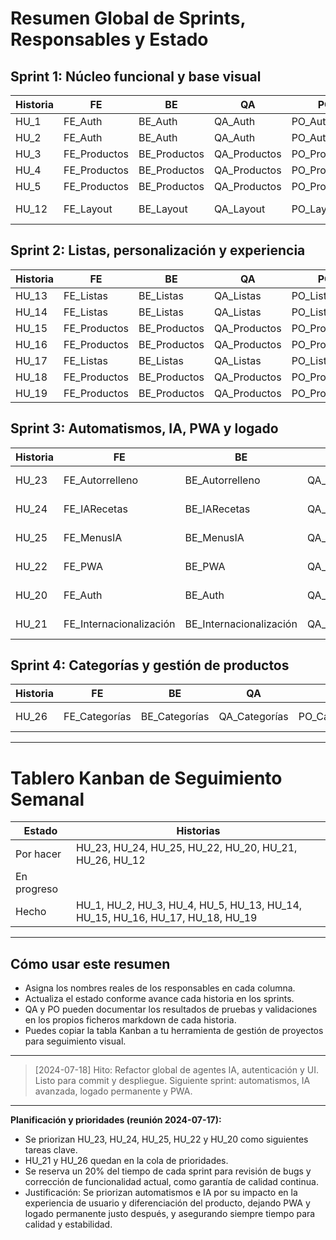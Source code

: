 # Resumen Global de Sprints, Responsables y Estado

## Sprint 1: Núcleo funcional y base visual

| Historia | FE           | BE           | QA           | PO           | BA           | Estado      |
|----------|--------------|--------------|--------------|--------------|--------------|-------------|
| HU_1     | FE_Auth      | BE_Auth      | QA_Auth      | PO_Auth      | BA_Auth      | Hecho       |
| HU_2     | FE_Auth      | BE_Auth      | QA_Auth      | PO_Auth      | BA_Auth      | Hecho       |
| HU_3     | FE_Productos | BE_Productos | QA_Productos | PO_Productos | BA_Productos | Hecho       |
| HU_4     | FE_Productos | BE_Productos | QA_Productos | PO_Productos | BA_Productos | Hecho       |
| HU_5     | FE_Productos | BE_Productos | QA_Productos | PO_Productos | BA_Productos | Hecho       |
| HU_12    | FE_Layout    | BE_Layout    | QA_Layout    | PO_Layout    | BA_Layout    | En progreso |

## Sprint 2: Listas, personalización y experiencia

| Historia | FE         | BE         | QA         | PO         | BA         | Estado    |
|----------|------------|------------|------------|------------|------------|-----------|
| HU_13    | FE_Listas  | BE_Listas  | QA_Listas  | PO_Listas  | BA_Listas  | Hecho     |
| HU_14    | FE_Listas  | BE_Listas  | QA_Listas  | PO_Listas  | BA_Listas  | Hecho     |
| HU_15    | FE_Productos | BE_Productos | QA_Productos | PO_Productos | BA_Productos | Hecho     |
| HU_16    | FE_Productos | BE_Productos | QA_Productos | PO_Productos | BA_Productos | Hecho     |
| HU_17    | FE_Listas  | BE_Listas  | QA_Listas  | PO_Listas  | BA_Listas  | Hecho     |
| HU_18    | FE_Productos | BE_Productos | QA_Productos | PO_Productos | BA_Productos | Hecho     |
| HU_19    | FE_Productos | BE_Productos | QA_Productos | PO_Productos | BA_Productos | Hecho     |

## Sprint 3: Automatismos, IA, PWA y logado

| Historia | FE                        | BE                        | QA                        | PO                        | BA                        | Estado    |
|----------|---------------------------|---------------------------|---------------------------|---------------------------|---------------------------|-----------|
| HU_23    | FE_Autorrelleno           | BE_Autorrelleno           | QA_Autorrelleno           | PO_Autorrelleno           | BA_Autorrelleno           | Por hacer |
| HU_24    | FE_IARecetas              | BE_IARecetas              | QA_IARecetas              | PO_IARecetas              | BA_IARecetas              | Por hacer |
| HU_25    | FE_MenusIA                | BE_MenusIA                | QA_MenusIA                | PO_MenusIA                | BA_MenusIA                | Por hacer |
| HU_22    | FE_PWA                    | BE_PWA                    | QA_PWA                    | PO_PWA                    | BA_PWA                    | Por hacer |
| HU_20    | FE_Auth                   | BE_Auth                   | QA_Auth                   | PO_Auth                   | BA_Auth                   | Por hacer |
| HU_21    | FE_Internacionalización   | BE_Internacionalización   | QA_Internacionalización   | PO_Internacionalización   | BA_Internacionalización   | Por hacer |

## Sprint 4: Categorías y gestión de productos

| Historia | FE           | BE           | QA           | PO           | BA           | Estado      |
|----------|--------------|--------------|--------------|--------------|--------------|-------------|
| HU_26    | FE_Categorías | BE_Categorías | QA_Categorías | PO_Categorías | BA_Categorías | Por hacer |

---

# Tablero Kanban de Seguimiento Semanal

| Estado      | Historias                                                                                                   |
|-------------|------------------------------------------------------------------------------------------------------------|
| Por hacer   | HU_23, HU_24, HU_25, HU_22, HU_20, HU_21, HU_26, HU_12                                                     |
| En progreso |                                                                                                            |
| Hecho       | HU_1, HU_2, HU_3, HU_4, HU_5, HU_13, HU_14, HU_15, HU_16, HU_17, HU_18, HU_19                              |

---

## Cómo usar este resumen

- Asigna los nombres reales de los responsables en cada columna.
- Actualiza el estado conforme avance cada historia en los sprints.
- QA y PO pueden documentar los resultados de pruebas y validaciones en los propios ficheros markdown de cada historia.
- Puedes copiar la tabla Kanban a tu herramienta de gestión de proyectos para seguimiento visual.

---

> [2024-07-18] Hito: Refactor global de agentes IA, autenticación y UI. Listo para commit y despliegue. Siguiente sprint: automatismos, IA avanzada, logado permanente y PWA.

---

**Planificación y prioridades (reunión 2024-07-17):**
- Se priorizan HU_23, HU_24, HU_25, HU_22 y HU_20 como siguientes tareas clave.
- HU_21 y HU_26 quedan en la cola de prioridades.
- Se reserva un 20% del tiempo de cada sprint para revisión de bugs y corrección de funcionalidad actual, como garantía de calidad continua.
- Justificación: Se priorizan automatismos e IA por su impacto en la experiencia de usuario y diferenciación del producto, dejando PWA y logado permanente justo después, y asegurando siempre tiempo para calidad y estabilidad.
